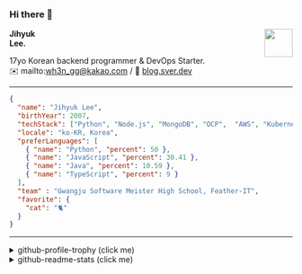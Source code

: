 ### Hi there 👋
<a href="https://litt.ly/wh3nilvyou">
<img src="https://github.githubassets.com/images/mona-loading-default.gif" width="50px" align="right">
</a>

**Jihyuk\
Lee.**

17yo Korean backend programmer & DevOps Starter.\
✉️ mailto:wh3n_gg@kakao.com
/ 
🔗 [blog.sver.dev](https://blog.sver.dev)

---

```json
{
  "name": "Jihyuk Lee",
  "birthYear": 2007,
  "techStack": ["Python", "Node.js", "MongoDB", "OCP",  "AWS", "Kubernetes"],
  "locale": "ko-KR, Korea",
  "preferLanguages": [
    { "name": "Python", "percent": 50 },
    { "name": "JavaScript", "percent": 30.41 },
    { "name": "Java", "percent": 10.59 },
    { "name": "TypeScript", "percent": 9 }
  ],
  "team" : "Gwangju Software Meister High School, Feather-IT",
  "favorite": {
    "cat": "🐈"
  }
}
```
---
<details>
  <summary>github-profile-trophy (click me)</summary>
  
![](https://github-profile-trophy.vercel.app/?username=sverdev&row=1&column=8&theme=nord)
  
</details>
<details>
  <summary>github-readme-stats (click me)</summary>
  
<!--START_SECTION:waka-->
![Code Time](http://img.shields.io/badge/Code%20Time-190%20hrs%204%20mins-blue)

![Lines of code](https://img.shields.io/badge/%EC%A0%80%EB%8A%94%20%EC%97%AC%ED%83%9C%EA%B9%8C%EC%A7%80%20-156.1%20thousand%20%EC%A4%84%EC%9D%98%20%EC%BD%94%EB%93%9C%EB%A5%BC%20%EC%9E%91%EC%84%B1%ED%96%88%EC%96%B4%EC%9A%94.-blue)

**저는 저녁형 인간이에요. 🦉** 

```text
🌞 아침                     42 commits          ███░░░░░░░░░░░░░░░░░░░░░░   12.35 % 
🌆 낮　                     86 commits          ██████░░░░░░░░░░░░░░░░░░░   25.29 % 
🌃 저녁                     150 commits         ███████████░░░░░░░░░░░░░░   44.12 % 
🌙 밤　                     62 commits          █████░░░░░░░░░░░░░░░░░░░░   18.24 % 
```


📊 **저는 이번주를 이렇게 시간을 보냈어요.** 

```text
🕑︎ Timezone: Asia/Seoul

💬 프로그래밍 언어들: 
Python                   1 hr 57 mins        ████████░░░░░░░░░░░░░░░░░   31.61 % 
TypeScript               1 hr 33 mins        ██████░░░░░░░░░░░░░░░░░░░   25.09 % 
Java                     54 mins             ████░░░░░░░░░░░░░░░░░░░░░   14.67 % 
JavaScript               40 mins             ███░░░░░░░░░░░░░░░░░░░░░░   10.86 % 
YAML                     38 mins             ███░░░░░░░░░░░░░░░░░░░░░░   10.28 % 

🔥 에디터들: 
VS Code                  5 hrs 17 mins       █████████████████████░░░░   85.21 % 
IntelliJ                 55 mins             ████░░░░░░░░░░░░░░░░░░░░░   14.79 % 

💻 운영 체제들: 
Windows                  6 hrs 12 mins       █████████████████████████   100.00 % 
```


 Last Updated on 18/12/2023 18:39:33 UTC
<!--END_SECTION:waka-->

</details>

</div>

